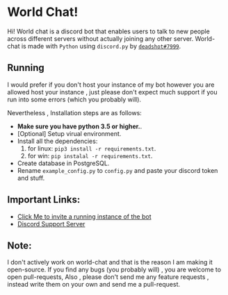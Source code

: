 # World Chat!

Hi! World chat is a discord bot that enables users to talk to new people across different servers without actually joining any other server.
World-chat is made with `Python` using `discord.py` by [`deadshot#7999`](https://discord.gg/aBM5xz6).

## Running

I would prefer if you don't host your instance of my bot however you are allowed host your instance , just please don't expect much support if you run into some errors (which you probably will).

Nevertheless , Installation steps are as follows:
- **Make sure you have python 3.5 or higher.**.
- [Optional] Setup virual environment.
- Install all the dependencies: 
	1. for linux: `pip3 install -r requirements.txt`.
	2. for win: `pip instalal -r requirements.txt`.
- Create database in PostgreSQL.
- Rename `example_config.py` to `config.py` and paste your discord token and stuff.

## Important Links:
- [Click Me to invite a running instance of the bot](https://discord.com/oauth2/authorize?client_id=798914643988578364&scope=bot&permissions=2147483647)
- [Discord Support Server](https://discord.gg/aBM5xz6)

##  Note:
I don't actively work on world-chat and that is the reason I am making it open-source. If you find any bugs (you probably will) , you are welcome to open pull-requests, 
Also , please don't send me any feature requests , instead write them on your own and send me a pull-request.

